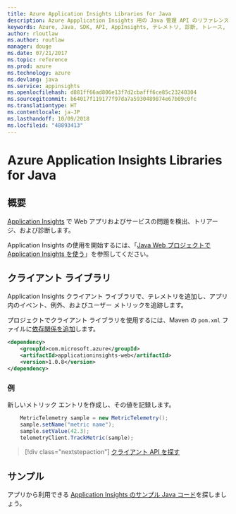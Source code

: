 ```yaml
---
title: Azure Application Insights Libraries for Java
description: Azure Appplication Insights 用の Java 管理 API のリファレンス ドキュメント
keywords: Azure, Java, SDK, API, AppInsights, テレメトリ, 診断, トレース, ログ, パフォーマンス
author: rloutlaw
ms.author: routlaw
manager: douge
ms.date: 07/21/2017
ms.topic: reference
ms.prod: azure
ms.technology: azure
ms.devlang: java
ms.service: appinsights
ms.openlocfilehash: d881ff66ad806e13f7d2cbafff6ce85c23240304
ms.sourcegitcommit: b64017f119177f97da7a5930489874e67b09c0fc
ms.translationtype: HT
ms.contentlocale: ja-JP
ms.lasthandoff: 10/09/2018
ms.locfileid: "48893413"
---
```

# <a name="azure-application-insights-libraries-for-java"></a>Azure Application Insights Libraries for Java

## <a name="overview"></a>概要

[Application Insights](/azure/application-insights/app-insights-overview) で Web アプリおよびサービスの問題を検出、トリアージ、および診断します。

Application Insights の使用を開始するには、「[Java Web プロジェクトで Application Insights を使う](/azure/application-insights/app-insights-java-get-started)」を参照してください。

## <a name="client-library"></a>クライアント ライブラリ

Application Insights クライアント ライブラリで、テレメトリを追加し、アプリ内のイベント、例外、およびユーザー メトリックを追跡します。

プロジェクトでクライアント ライブラリを使用するには、Maven の `pom.xml` ファイルに[依存関係を追加](https://maven.apache.org/guides/getting-started/index.html#How_do_I_use_external_dependencies)します。

```XML
<dependency>
    <groupId>com.microsoft.azure</groupId>
    <artifactId>applicationinsights-web</artifactId>   
    <version>1.0.8</version>
</dependency>
```   

### <a name="example"></a>例

新しいメトリック エントリを作成し、その値を記録します。

```java
    MetricTelemetry sample = new MetricTelemetry();
    sample.setName("metric name");
    sample.setValue(42.3);
    telemetryClient.TrackMetric(sample);
```

> [!div class="nextstepaction"]
> [クライアント API を探す](/java/api/overview/azure/appinsights/client)

## <a name="samples"></a>サンプル

アプリから利用できる [Application Insights のサンプル Java コード](https://azure.microsoft.com/en-us/resources/samples/?term=insights&platform=java)を探しましょう。
